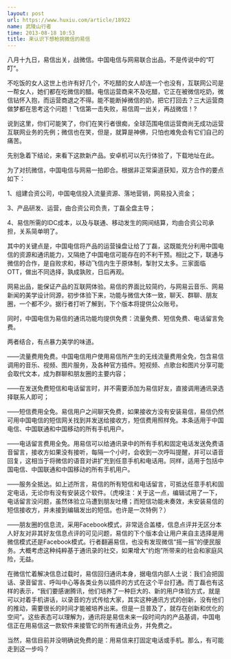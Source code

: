 ```yaml
---
layout: post
url: https://www.huxiu.com/article/18922
name: 武陵山行者
time: 2013-08-18 10:53
title: 来认识下想枪挑微信的易信
---
```

八月十九日，易信出关，战微信。中国电信与网易联合出品，不是传说中的“叮叮”。

不吃饭的女人这世上也许有好几个，不吃醋的女人却连一个也没有，互联网公司是一帮女人，她们都在吃微信的醋。电信运营商来不及吃醋，它正在被微信吃奶，微信钻怀入抱，而运营商退之不得。能不能断掉微信的奶，把它打回去？三大运营商做梦都在思考这个问题！飞信第一击失败，易信周一出关，再战微信！?

说到这里，你们可能笑了，你们在笑行者很痴，全球范围电信运营商尚无成功运营互联网业务的先例；微信也在笑，但是，就算是神佛，只怕也难免会有它们自己的痛苦。

先别急着下结论，来看下这款新产品。安卓机可以先行体验了，下载地址在此。

为了对抗微信，中国电信与网易一拍即合。根据非正常渠道获知，双方合作的要点如下：

1、组建合资公司，中国电信投入流量资源、落地营销，网易投入资金；

3、产品研发、运营，由合资公司负责，丁磊全盘主导；

4、易信所需的IDC成本，以及与联通、移动发生的网间结算，均由合资公司承担，关系简单明了。

其中的关键点是，中国电信将产品的运营操盘让给了丁磊，这既能充分利用中国电信的资源和通讯能力，又隔绝了中国电信可能存在的不利干预。相比之下，联通与微信的合作，是自败求和，移动飞信内生于原体制，掣肘又太多。三家面临OTT，做出不同选择，孰成孰败，日后再观。

网易出品，能保证产品的互联网体验。易信的界面比较简约，与网易云音乐、网易新闻的美学设计同源，初步体验下来，功能与微信大体一致，聊天、群聊、朋友圈，一个都不少。据行者打听了解到，下个版本将提供公众账号。

同时，中国电信为易信的通讯功能均提供免费：流量免费、短信免费、电话留言免费。

两者结合，有点暴力美学的味道。

——流量费用免费。中国电信用户使用易信所产生的无线流量费用全免，包含易信调用的音乐、视频、图片服务，及各种官方插件。短视频、点歌台和图片分享可能会取代文本，成为群聊和朋友圈的主要内容；

——在发送免费短信和电话留言时，并不需要添加为易信好友，直接调用通讯录选择联系人即可；

——短信费用全免。易信用户之间聊天免费，如果接收方没有安装易信，易信仍然可用中国电信的短信网关找到并发送给接收方，短信费用照样免。本条适用于中国电信、中国联通和中国移动的所有手机用户。

——电话留言费用全免。用易信可以给通讯录中的所有手机和固定电话发送免费语音留言，接收方如果没有接听，每隔一个小时，会收到一次呼叫提醒，并可以语音回复，这相当于将微信的语音对讲扩充到任意手机和电话用。同样，适用于包括中国电信、中国联通和中国移动的所有手机用户。

——服务全抵达。如上述所言，易信的所有短信和电话留言，可抵达任意手机和固定电话，无论你有没有安装这个软件。（虎嗅注：关于这一点，编辑试用了一下，电话留言没问题，虽然体验立马遭到朋友吐槽；而短信功能未奏效，未安装易信的短信接收方，并未接到编辑发出的短信。也许是一次特例？）

——朋友圈的信息流，采用Facebook模式，非常适合盖楼，信息点评并无区分本人好友对非其好友信息点评的可见问题，易信的下个版本会让用户来自主选择是用微信模式还是Facebook模式。行者翻遍易信，也没有发现微信“摇一摇”的便民服务。大概考虑这种纯粹基于通讯录的社交，如果增大“约炮”所带来的社会和家庭风险，无益。

在微信忙着解决信息过载时，易信回归通讯本身，据电信内部人士说：我们会把固话、录音留言、呼叫中心等各类业务以插件的方式在这个平台打通。而丁磊也有这样的表示，“我们要感谢腾讯，他们培养了一种巨大的、新的用户体验方式，就是可以对着手机讲话，以录音的方式传给大家，其实这种通讯方式的创新，没有他们的推动，需要很长的时间才能被培养出来。但是一旦普及了，就存在创新和优化的空间”。这些表态可以理解为，通讯将是易信未来一段时间内的产品基调，中国电信正在用易信这一款软件来接管它的所有通讯业务，并免费之。

当然，易信目前并没明确说免费的是：用易信来打固定电话或手机。那么，有可能走到这一步吗？

